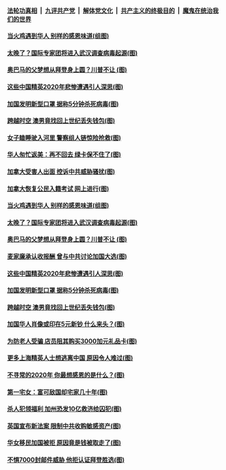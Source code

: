 

####  [法轮功真相](../../../../basic/blob/master/README.md?t=11292202) &nbsp;|&nbsp; [九评共产党](../../../../9ping.md/blob/master/README.md?t=11292202) &nbsp;|&nbsp; [解体党文化](../../../../jtdwh.md/blob/master/README.md?t=11292202)  &nbsp;|&nbsp; [共产主义的终极目的](../../../../gczydzjmd.md/blob/master/README.md?t=11292202) &nbsp;|&nbsp; [魔鬼在统治我们的世界](../../../../mgztzwmdsj.md/blob/master/README.md?t=11292202) 

#### [当火鸡遇到华人 别样的感恩味道(组图)](../pages/p3/954082.md?t=11292202) 

#### [太晚了？国际专家团将进入武汉调查病毒起源(图)](../pages/p3/954001.md?t=11292202) 

#### [奥巴马的父梦想从拜登身上圆？川普不让 (图)](../pages/p3/953497.md?t=11292202) 

#### [这些中国精英2020年悲惨遭遇引人深思(图)](../pages/p3/953981.md?t=11292202) 

#### [加国发明新型口罩 据称5分钟杀死病毒(图)](../pages/p3/953973.md?t=11292202) 

#### [跨越时空 澳男竟找回上世纪丢失钱包(图)](../pages/p3/953969.md?t=11292202) 

#### [女子瞌睡驶入河里 警察组人链惊险抢救(图)](../pages/p3/954130.md?t=11292202) 

#### [华人匆忙返美：再不回去 绿卡保不住了(图)](../pages/p3/954122.md?t=11292202) 

#### [加拿大受害人出面 控诉中共威胁骚扰(图)](../pages/p3/954125.md?t=11292202) 

#### [加拿大恢复公民入籍考试 网上进行(图)](../pages/p3/954124.md?t=11292202) 

#### [当火鸡遇到华人 别样的感恩味道(组图)](../pages/p3/954082.md?t=11292202) 

#### [太晚了？国际专家团将进入武汉调查病毒起源(图)](../pages/p3/954001.md?t=11292202) 

#### [奥巴马的父梦想从拜登身上圆？川普不让 (图)](../pages/p3/953497.md?t=11292202) 

#### [麦家廉承认收报酬 曾与中共讨论加国大选(图)](../pages/p3/953991.md?t=11292202) 

#### [这些中国精英2020年悲惨遭遇引人深思(图)](../pages/p3/953981.md?t=11292202) 

#### [加国发明新型口罩 据称5分钟杀死病毒(图)](../pages/p3/953973.md?t=11292202) 

#### [跨越时空 澳男竟找回上世纪丢失钱包(图)](../pages/p3/953969.md?t=11292202) 

#### [加国华人肖像或印在5元新钞 什么来头？(图)](../pages/p3/953553.md?t=11292202) 

#### [为防老人受骗 店员阻其购买3000加元礼品卡(图)](../pages/p3/953910.md?t=11292202) 

#### [更多上海精英人士想逃离中国 原因令人难过(图)](../pages/p3/953878.md?t=11292202) 

#### [不寻常的2020年 你最想感恩的是什么？(图)](../pages/p3/953863.md?t=11292202) 

#### [第一宅女：富可敌国却宅家几十年(图)](../pages/p3/953835.md?t=11292202) 

#### [杀人犯领福利 加州恐发10亿救济给囚犯(图)](../pages/p3/953792.md?t=11292202) 

#### [英国宣布新法案 限制中共收购敏感资产(图)](../pages/p3/953794.md?t=11292202) 

#### [华女移民加国被拒 原因竟是钱被取走了(图)](../pages/p3/953786.md?t=11292202) 

#### [不惧7000封邮件威胁 他拒认证拜登胜选(图)](../pages/p3/953755.md?t=11292202) 

